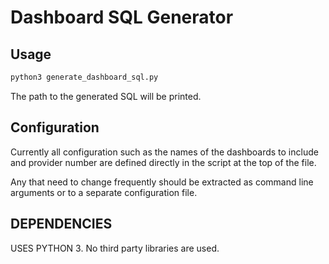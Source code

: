 # Dashboard SQL Generator

## Usage

```bash
python3 generate_dashboard_sql.py
```

The path to the generated SQL will be printed.

## Configuration

Currently all configuration such as the names of the dashboards
to include and provider number are defined directly in the script
at the top of the file.

Any that need to change frequently should be extracted as command
line arguments or to a separate configuration file.

## DEPENDENCIES

USES PYTHON 3. No third party libraries are used.